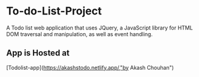 # To-do-List-Project
A Todo list web application that uses JQuery, a JavaScript library for HTML DOM traversal and manipulation, as well as event handling.
## App is Hosted at 
[Todolist-app](https://akashstodo.netlify.app/,"by Akash Chouhan")
